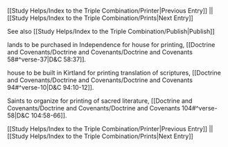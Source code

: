 [[Study Helps/Index to the Triple Combination/Printer|Previous Entry]]  ||  [[Study Helps/Index to the Triple Combination/Prints|Next Entry]]

 See also [[Study Helps/Index to the Triple Combination/Publish|Publish]]

 lands to be purchased in Independence for house for printing, [[Doctrine and Covenants/Doctrine and Covenants/Doctrine and Covenants 58#^verse-37|D&C 58:37]].

 house to be built in Kirtland for printing translation of scriptures, [[Doctrine and Covenants/Doctrine and Covenants/Doctrine and Covenants 94#^verse-10|D&C 94:10-12]].

 Saints to organize for printing of sacred literature, [[Doctrine and Covenants/Doctrine and Covenants/Doctrine and Covenants 104#^verse-58|D&C 104:58-66]].

[[Study Helps/Index to the Triple Combination/Printer|Previous Entry]]  ||  [[Study Helps/Index to the Triple Combination/Prints|Next Entry]]